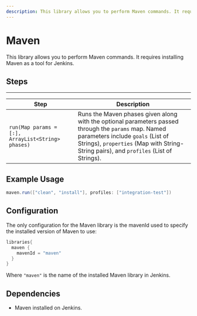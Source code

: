 ```yaml
---
description: This library allows you to perform Maven commands. It requires installing Maven as a tool for Jenkins
---
```


# Maven

This library allows you to perform Maven commands. It requires installing Maven as a tool for Jenkins.

## Steps

---

| Step | Description |
| ----------- | ----------- |
| `run(Map params = [:], ArrayList<String> phases)` | Runs the Maven phases given along with the optional parameters passed through the `params` map. Named parameters include `goals` (List of Strings), `properties` (Map with String-String pairs), and `profiles` (List of Strings). |

## Example Usage

``` groovy
maven.run(["clean", "install"], profiles: ["integration-test"])
```

## Configuration

The only configuration for the Maven library is the mavenId used to specify the installed version of Maven to use:

``` groovy
libraries{
  maven {
    mavenId = "maven"
  }
}
```

Where `"maven"` is the name of the installed Maven library in Jenkins.

## Dependencies

* Maven installed on Jenkins.
